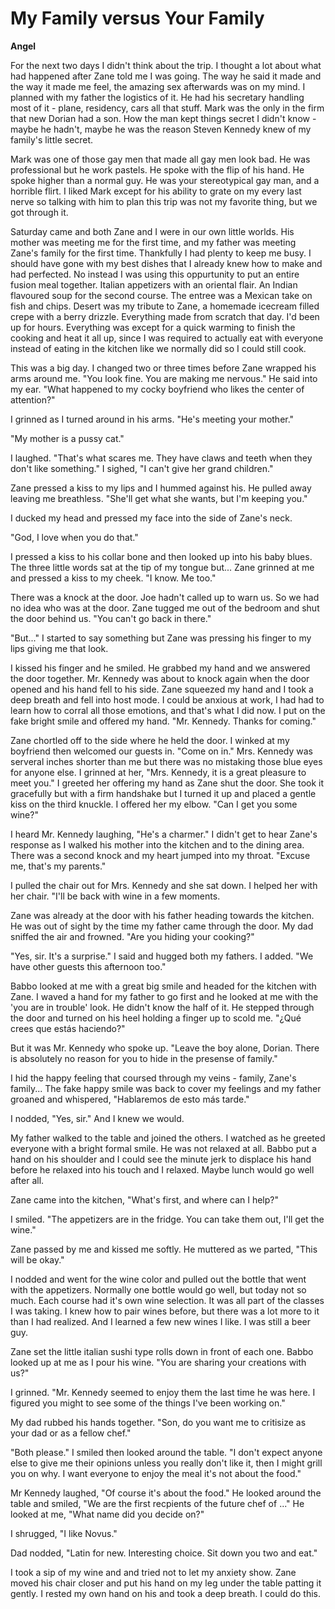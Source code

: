 # My Family versus Your Family

**Angel**

For the next two days I didn't think about the trip.  I thought a lot about what had happened after Zane told me I was going.  The way he said it made and the way it made me feel, the amazing sex afterwards was on my mind.  I planned with my father the logistics of it.  He had his secretary handling most of it - plane, residency, cars all that stuff.  Mark was the only in the firm that new Dorian had a son.  How the man kept things secret I didn't know - maybe he hadn't, maybe he was the reason Steven Kennedy knew of my family's little secret.

Mark was one of those gay men that made all gay men look bad.  He was professional but he work pastels.  He spoke with the flip of his hand.  He spoke higher than a normal guy.  He was your stereotypical gay man, and a horrible flirt.  I liked Mark except for his ability to grate on my every last nerve so talking with him to plan this trip was not my favorite thing, but we got through it.

Saturday came and both Zane and I were in our own little worlds.  His mother was meeting me for the first time, and my father was meeting Zane's family for the first time.  Thankfully I had plenty to keep me busy.  I should have gone with my best dishes that I already knew how to make and had perfected.  No instead I was using this oppurtunity to put an entire fusion meal together.  Italian appetizers with an oriental flair. An Indian flavoured soup for the second course.  The entree was a Mexican take on fish and chips.  Desert was my tribute to Zane, a homemade icecream filled crepe with a berry drizzle.  Everything made from scratch that day.  I'd been up for hours.  Everything was except for a quick warming to finish the cooking and heat it all up, since I was required to actually eat with everyone instead of eating in the kitchen like we normally did so I could still cook.

This was a big day.  I changed two or three times before Zane wrapped his arms around me.  "You look fine.  You are making me nervous."  He said into my ear.  "What happened to my cocky boyfriend who likes the center of attention?"

I grinned as I turned around in his arms.  "He's meeting your mother."

"My mother is a pussy cat."

I laughed.  "That's what scares me.  They have claws and teeth when they don't like something."  I sighed, "I can't give her grand children."

Zane pressed a kiss to my lips and I hummed against his.  He pulled away leaving me breathless.  "She'll get what she wants, but I'm keeping you."

I ducked my head and pressed my face into the side of Zane's neck.

"God, I love when you do that."

I pressed a kiss to his collar bone and then looked up into his baby blues.  The three little words sat at the tip of my tongue but... Zane grinned at me and pressed a kiss to my cheek.  "I know.  Me too."

There was a knock at the door.  Joe hadn't called up to warn us.  So we had no idea who was at the door.  Zane tugged me out of the bedroom and shut the door behind us.  "You can't go back in there."

"But..."  I started to say something but Zane was pressing his finger to my lips giving me that look.

I kissed his finger and he smiled.  He grabbed my hand and we answered the door together.  Mr. Kennedy was about to knock again when the door opened and his hand fell to his side.  Zane squeezed my hand and I took a deep breath and fell into host mode.  I could be anxious at work, I had had to learn how to corral all those emotions, and that's what I did now.  I put on the fake bright smile and offered my hand.  "Mr. Kennedy.  Thanks for coming."

Zane chortled off to the side where he held the door.  I winked at my boyfriend then welcomed our guests in.  "Come on in."  Mrs. Kennedy was serveral inches shorter than me but there was no mistaking those blue eyes for anyone else.  I grinned at her, "Mrs. Kennedy, it is a great pleasure to meet you."  I greeted her offering my hand as Zane shut the door.  She took it gracefully but with a firm handshake but I turned it up and placed a gentle kiss on the third knuckle.  I offered her my elbow.  "Can I get you some wine?"

I heard Mr. Kennedy laughing, "He's a charmer."  I didn't get to hear Zane's response as I walked his mother into the kitchen and to the dining area.  There was a second knock and my heart jumped into my throat.  "Excuse me, that's my parents."

I pulled the chair out for Mrs. Kennedy and she sat down.  I helped her with her chair.  "I'll be back with wine in a few moments.

Zane was already at the door with his father heading towards the kitchen.  He was out of sight by the time my father came through the door.  My dad sniffed the air and frowned.  "Are you hiding your cooking?"

"Yes, sir.  It's a surprise."  I said and hugged both my fathers.  I added.  "We have other guests this afternoon too."

Babbo looked at me with a great big smile and headed for the kitchen with Zane.  I waved a hand for my father to go first and he looked at me with the 'you are in trouble' look.  He didn't know the half of it.  He stepped through the door and turned on his heel holding a finger up to scold me.  "¿Qué crees que estás haciendo?"

But it was Mr. Kennedy who spoke up.  "Leave the boy alone, Dorian.  There is absolutely no reason for you to hide in the presense of family."

I hid the happy feeling that coursed through my veins - family, Zane's family... The fake happy smile was back to cover my feelings and my father groaned and whispered, "Hablaremos de esto más tarde."

I nodded, "Yes, sir."  And I knew we would.

My father walked to the table and joined the others.  I watched as he greeted everyone with a bright formal smile.  He was not relaxed at all.  Babbo put a hand on his shoulder and I could see the minute jerk to displace his hand before he relaxed into his touch and I relaxed.  Maybe lunch would go well after all.

Zane came into the kitchen, "What's first, and where can I help?"

I smiled.  "The appetizers are in the fridge.  You can take them out, I'll get the wine."

Zane passed by me and kissed me softly.  He muttered as we parted, "This will be okay."

I nodded and went for the wine color and pulled out the bottle that went with the appetizers.  Normally one bottle would go well, but today not so much.  Each course had it's own wine selection. It was all part of the classes I was taking.  I knew how to pair wines before, but there was a lot more to it than I had realized.  And I learned a few new wines I like.  I was still a beer guy.

Zane set the little italian sushi type rolls down in front of each one.  Babbo looked up at me as I pour his wine.  "You are sharing your creations with us?"

I grinned.  "Mr. Kennedy seemed to enjoy them the last time he was here.  I figured you might to see some of the things I've been working on."

My dad rubbed his hands together.  "Son, do you want me to critisize as your dad or as a fellow chef."

"Both please."  I smiled then looked around the table.  "I don't expect anyone else to give me their opinions unless you really don't like it, then I might grill you on why.  I want everyone to enjoy the meal it's not about the food."

Mr Kennedy laughed, "Of course it's about the food." He looked around the table and smiled, "We are the first recpients of the future chef of ..."  He looked at me, "What name did you decide on?"

I shrugged, "I like Novus."

Dad nodded, "Latin for new.  Interesting choice.  Sit down you two and eat."

I took a sip of my wine and and tried not to let my anxiety show.  Zane moved his chair closer and put his hand on my leg under the table patting it gently.  I rested my own hand on his and took a deep breath.  I could do this.
